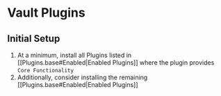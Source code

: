 # Vault Plugins

## Initial Setup

1. At a minimum, install all Plugins listed in [[Plugins.base#Enabled|Enabled Plugins]] where the plugin provides `Core Functionality`
2. Additionally, consider installing the remaining [[Plugins.base#Enabled|Enabled Plugins]]
